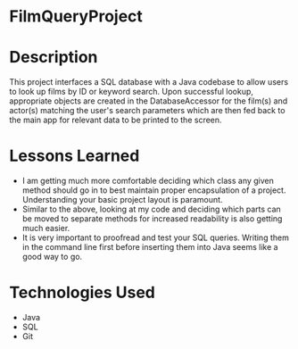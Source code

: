 # FilmQueryProject

# Description
This project interfaces a SQL database with a Java codebase to allow users to look up films by ID or keyword search. Upon successful lookup, appropriate objects are created in the DatabaseAccessor for the film(s) and actor(s) matching the user's search parameters which are then fed back to the main app for relevant data to be printed to the screen.


# Lessons Learned
- I am getting much more comfortable deciding which class any given method should go in to best maintain proper encapsulation of a project. Understanding your basic project layout is paramount. 
- Similar to the above, looking at my code and deciding which parts can be moved to separate methods for increased readability is also getting much easier.
- It is very important to proofread and test your SQL queries. Writing them in the command line first before inserting them into Java seems like a good way to go.

# Technologies Used
- Java
- SQL
- Git
